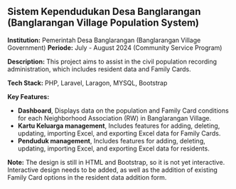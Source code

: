 ## Sistem Kependudukan Desa Banglarangan (Banglarangan Village Population System)

**Institution:** Pemerintah Desa Banglarangan (Banglarangan Village Government)
**Periode:** July - August 2024 (Community Service Program)

**Description:** This project aims to assist in the civil population recording administration, which includes resident data and Family Cards.

**Tech Stack:** PHP, Laravel, Laragon, MYSQL, Bootstrap

**Key Features:**
* **Dashboard**, Displays data on the population and Family Card conditions for each Neighborhood Association (RW) in Banglarangan Village.
* **Kartu Keluarga management**, Includes features for adding, deleting, updating, importing Excel, and exporting Excel data for Family Cards.
* **Penduduk management**, Includes features for adding, deleting, updating, importing Excel, and exporting Excel data for residents.

**Note:** The design is still in HTML and Bootstrap, so it is not yet interactive. Interactive design needs to be added, as well as the addition of existing Family Card options in the resident data addition form.
